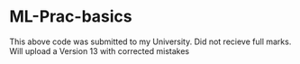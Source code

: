 # ML-Prac-basics

This above code was submitted to my University. Did not recieve full marks. Will upload a Version 13 with corrected mistakes
